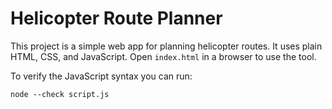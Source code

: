 # Helicopter Route Planner

This project is a simple web app for planning helicopter routes. It uses plain HTML, CSS, and JavaScript. Open `index.html` in a browser to use the tool.

To verify the JavaScript syntax you can run:

```
node --check script.js
```
